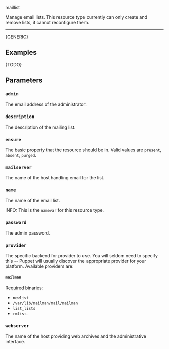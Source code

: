 maillist

Manage email lists. This resource type currently can only create
and remove lists, it cannot reconfigure them.

* * *

{GENERIC}

Examples
--------

{TODO}

Parameters
----------

### `admin`

The email address of the administrator.

### `description`

The description of the mailing list.

### `ensure`

The basic property that the resource should be in. Valid values are
`present`, `absent`, `purged`.

### `mailserver`

The name of the host handling email for the list.

### `name`

The name of the email list.

INFO: This is the `namevar` for this resource type.
 
### `password`

The admin password.

### `provider`

The specific backend for provider to use. You will seldom need to
specify this -- Puppet will usually discover the appropriate
provider for your platform. Available providers are:

#### `mailman`

Required binaries:

* `newlist`
* `/var/lib/mailman/mail/mailman`
* `list_lists`
* `rmlist`.

### `webserver`

The name of the host providing web archives and the administrative
interface.
